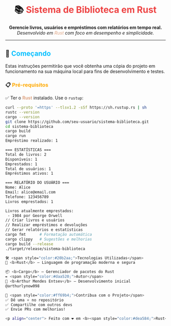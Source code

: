 <h1 align="center">📚 <span style="color:#e44;">Sistema de Biblioteca em Rust</span></h1>

<p align="center">
  <b>Gerencie livros, usuários e empréstimos com relatórios em tempo real.</b><br>
  <i>Desenvolvido em <span style="color:#dea584;">Rust</span> com foco em desempenho e simplicidade.</i>
</p>

---

## 🚀 <span style="color:#00bfff;">Começando</span>

Estas instruções permitirão que você obtenha uma cópia do projeto em funcionamento na sua máquina local para fins de desenvolvimento e testes.

### 📋 <span style="color:#ffaa00;">Pré-requisitos</span>

✅ Ter o <span style="color:#dea584;"><b>Rust</b></span> instalado. Use o `rustup`:

```bash
curl --proto '=https' --tlsv1.2 -sSf https://sh.rustup.rs | sh
rustc --version
cargo --version
git clone https://github.com/seu-usuario/sistema-biblioteca.git
cd sistema-biblioteca
cargo build
cargo run
Empréstimo realizado: 1

=== ESTATÍSTICAS ===
Total de livros: 2
Disponíveis: 1
Emprestados: 1
Total de usuários: 1
Empréstimos ativos: 1

=== RELATÓRIO DO USUÁRIO ===
Nome: Alice
Email: alice@email.com
Telefone: 123456789
Livros emprestados: 1

Livros atualmente emprestados:
 - 1984 por George Orwell
// Criar livros e usuários
// Realizar empréstimos e devoluções
// Gerar relatórios e estatísticas
cargo fmt      # Formatação automática
cargo clippy   # Sugestões e melhorias
cargo build --release
./target/release/sistema-biblioteca

🛠️ <span style="color:#20b2aa;">Tecnologias Utilizadas</span>
🦀 <b>Rust</b> – Linguagem de programação moderna e segura

📦 <b>Cargo</b> – Gerenciador de pacotes do Rust
✒️ <span style="color:#daa520;">Autor</span>
👤 <b>Arthur Mendes Entsev</b> – Desenvolvimento inicial
@arthurlynow098

🎁 <span style="color:#ff69b4;">Contribua com o Projeto</span>
✅ Dê uma ⭐ no repositório
✅ Compartilhe com outros devs
✅ Envie PRs com melhorias!

<p align="center"> Feito com ❤️ em <b><span style="color:#dea584;">Rust</span></b> </p> ```
